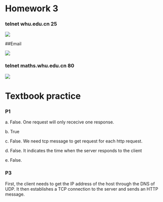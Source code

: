 # Homework 3

### telnet whu.edu.cn 25

![](https://s1.ax1x.com/2020/03/19/8s2dhR.png)

##Email

![](https://s1.ax1x.com/2020/03/19/8sf43R.png)



### telnet maths.whu.edu.cn 80

![](https://s1.ax1x.com/2020/03/19/8s27DS.png)
   
   

# Textbook practice

### P1   

a. False. One request will only rececive one response.

b. True

c. False. We need tcp message to get request for each http request.

d. False. It indicates the time when the server responds to the client

e. False.

### P3

First, the client needs to get the IP address of the host through the DNS of UDP. It then establishes a TCP connection to the server and sends an HTTP message.
